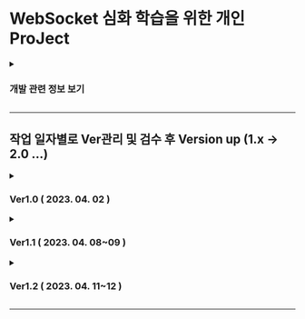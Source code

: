 # WebSocket 심화 학습을 위한 개인 ProJect
<details>
<summary><h3>개발 관련 정보 보기</h3></summary>

 ### 개발 관련 포스팅

 - 기초설계 및 세팅 : <https://mag1c.tistory.com/293>

### 개발 동기

 - 학원 수강 당시 OTT 서비스 프로젝트 개발 중 WebSocket을 활용한 실시간 알림 및 1:N 채팅방 구현 경험에서 흥미를 느꼈음
 - 관련 링크 : <https://mag1c.tistory.com/222> <https://mag1c.tistory.com/223> <https://mag1c.tistory.com/233>

### 개발 목적

 - 웹 소켓을 더 능동적이고 심도있게 다루기 위함

### 개발 환경

    언어 및 프레임워크 : Java 8 / Spring framework 5.2.18.RELEASE - Mybatis
    프론트 엔드 : HTML5 / CSS3 / JavaScript / J-Query / JSP
    서버 및 DB : Apache-Tomcate 9.0 / MySQL 8.0.28

 ### 개발 예상 기간
 
     2023.04 ~ 2023.05.12

</details>
<hr>

## 작업 일자별로 Ver관리 및 검수 후 Version up (1.x -> 2.0 ...)

<details>
<summary><h3>Ver1.0 ( 2023. 04. 02 )</h3></summary>

    로그인, 회원가입 기능
    ws를 통해 게임방 입장, 퇴장 시 DB 및 Lobby(View)에서 인원 수 변동
 
</details>

<details>
<summary><h3>Ver1.1 ( 2023. 04. 08~09 )</h3></summary>
    
    설정 추가
    transaction - aspectjweaver - cglib  /  HiddenHttpMethodFilter
    
    코드 수정 ( Con - 로직 호출 / Service - 로직 작성 / DAO - JDBC Conn only )
    서비스단 트랜잭션 단위로 Commit Rollback 구현
    GameRoom 입.퇴장 시 Lobby update 완료
    미흡사항 : GameRoom 입장 시 div 안에 값이 들어있는거 체크 어떻게 할것인가 / 기존 입장유저는 모든정보 다갖고옴
 
</details>
 
<details>
 
<summary><h3>Ver1.2 ( 2023. 04. 11~12 )</h3></summary>

    설정 추가
    servlet async - true
    
    게임방 입장 시 상황 모두 완료. 채팅 구현 완료.
    -> ready 상황은 우선 나가지 않는 상황으로 설정하고 제작 중이며, 차후 레디한 채로 방을 나갔거나, 레디하지 않고 나갔을 경우 고려하여 변경할 것
    -> gamestart후 마피아 역할 2명 부여 완료
    -> 밤 되기전 투표 진행할것, 밤되면 마피아들만 채팅가능, 투표하게할것.

</details>

<hr>


